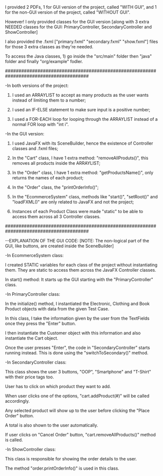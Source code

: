 I provided 2 PDFs, 1 for GUI version of the project, called "WITH GUI", and 1 for the non-GUI version of the project, called "WITHOUT GUI".

However! I only provided classes for the GUI version [along with 3 extra NEEDED classes for the GUI: PrimaryController, SecondaryController and ShowController]

I also provided the .fxml ["primary.fxml" "secondary.fxml" "show.fxml"] files for those 3 extra classes as they're needed.

To access the Java classes, 1) go inside the "src/main" folder then "java" folder and finally "org/example" fodler.

#######################################################################################

-In both versions of the project:

1) I used an ARRAYLIST to accept as many products as the user wants instead of limiting them to a number;
   
2) I used an IF-ELSE statement to make sure input is a positive number;
   
3) I used a FOR-EACH loop for looping through the ARRAYLIST instead of a normal FOR loop with "int i".

-In the GUI version:

1) I used JavaFX with its SceneBuilder, hence the existence of Controller classes and .fxml files;
   
2) In the "Cart" class, I have 1 extra method: "removeAllProduts()", this removes all products inside the ARRAYLIST;
   
3) In the "Order" class, I have 1 extra method: "getProductsName()", only returns the names of each product;
   
4) In the "Order" class, the "printOrderInfo()";
   
5) In the "EcommerceSystem" class, methods like "start()", "setRoot()" and "loadFXML()" are only related to JavaFX and not the project;
    
6) Instances of each Product Class were made "static" to be able to access them across all 3 Controller classes.
   
#######################################################################################

--EXPLANATION OF THE GUI CODE: [NOTE: The non-logical part of the GUI, like buttons, are created inside the SceneBuilder]

-In EcommerceSystem class:

   I created STATIC variables for each class of the project without instantiating them. They are static to access them across the JavaFX Controller classes.
   
   In start() method: It starts up the GUI starting with the "PrimaryController" class.

-In PrimaryController class:

   In the initialize() method, I instantiated the Electronic, Clothing and Book Product objects with data from the given Test Case. 
   
   In this class, I take the information given by the user from the TextFields once they press the "Enter" button.
   
   I then instantiate the Customer object with this information and also instantiate the Cart object.
   
   Once the user presses "Enter", the code in "SecondaryController" starts running instead. This is done using the "switchToSecondary()" method.
   
-In SecondaryController class:

   This class shows the user 3 buttons, "OOP", "Smartphone" and "T-Shirt" with their price tags too. 
   
   User has to click on which product they want to add.
   
   When user clicks one of the options, "cart.addProduct(#)" will be called accordingly.
   
   Any selected product will show up to the user before clicking the "Place Order" button.
   
   A total is also shown to the user automatically.
   
   If user clicks on "Cancel Order" button, "cart.removeAllProducts()" method is called.
   

-In ShowController class:

   This class is responsible for showing the order details to the user.
   
   The method "order.printOrderInfo()" is used in this class. 
